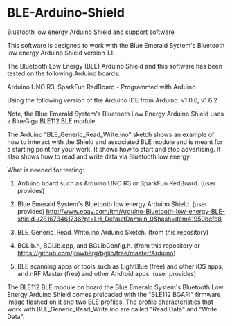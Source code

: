 # BLE-Arduino-Shield
Bluetooth low energy Arduino Shield and support software

This software is designed to work with the Blue Emerald System's Bluetooth low energy Arduino Shield version 1.1.  

The Bluetooth Low Energy (BLE) Arduino Shield and this software has been tested on the following Arduino boards:

Arduino UNO R3, SparkFun RedBoard - Programmed with Arduino

Using the following version of the Arduino IDE from Arduino: v1.0.6, v1.6.2

Note, the Blue Emerald System's Bluetooth Low Energy Arduino Shield uses a BlueGiga BLE112 BLE module.

The Arduino "BLE_Generic_Read_Write.ino" sketch shows an example of how to interact with the Shield and associated BLE module and is meant for a starting point for your work.  It shows how to start and stop advertising.  It also shows how to read and write data via Bluetooth low energy.

What is needed for testing:

1. Arduino board such as Arduino UNO R3 or SparkFun RedBoard. (user provides)

2. Blue Emerald System's Bluetooth low energy Arduino Shield. (user provides)
http://www.ebay.com/itm/Arduino-Bluetooth-low-energy-BLE-shield-/281673461736?pt=LH_DefaultDomain_0&hash=item41950befe8

3. BLE_Generic_Read_Write.ino Arduino Sketch.  (from this repository)

4. BGLib.h, BGLib.cpp, and BGLibConfig.h.  (from this repository or https://github.com/jrowberg/bglib/tree/master/Arduino)

5. BLE scanning apps or tools such as LightBlue (free) and other iOS apps, and nRF Master (free) and other Android apps. (user provides)

The BLE112 BLE module on board the Blue Emerald System's Bluetooth Low Energy Arduino Shield comes preloaded with the "BLE112 BGAPI" firmware image flashed on it and two BLE profiles.  The profile characteristics that work with BLE_Generic_Read_Write.ino are called "Read Data" and "Write Data".
